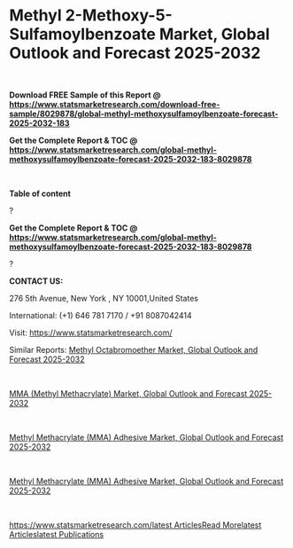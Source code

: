 <h1>Methyl 2-Methoxy-5-Sulfamoylbenzoate Market, Global Outlook and Forecast 2025-2032</h1><br/><p><strong>Download FREE Sample of this Report @ <a href="https://www.statsmarketresearch.com/download-free-sample/8029878/global-methyl-methoxysulfamoylbenzoate-forecast-2025-2032-183">https://www.statsmarketresearch.com/download-free-sample/8029878/global-methyl-methoxysulfamoylbenzoate-forecast-2025-2032-183</a></strong></p>
 
 
 
 <div><b>Get the Complete Report & TOC @ <a href="https://www.statsmarketresearch.com/global-methyl-methoxysulfamoylbenzoate-forecast-2025-2032-183-8029878">https://www.statsmarketresearch.com/global-methyl-methoxysulfamoylbenzoate-forecast-2025-2032-183-8029878</a></b></div>
 
 
 
 <p><br />
 
 <b>Table of content</b></p>
 
 
 
 <p>? </p>
 
 
 
 <div><b>Get the Complete Report & TOC @ <a href="https://www.statsmarketresearch.com/global-methyl-methoxysulfamoylbenzoate-forecast-2025-2032-183-8029878">https://www.statsmarketresearch.com/global-methyl-methoxysulfamoylbenzoate-forecast-2025-2032-183-8029878</a></b></div>
 
 
 
 <p>? </p>
 
 
 
 <p><b>CONTACT US:</b><br />
 
 276 5th Avenue, New York , NY 10001,United States<br />
 
 International: (+1) 646 781 7170 / +91 8087042414<br />
 
 Visit: <a href="https://www.statsmarketresearch.com/">https://www.statsmarketresearch.com/</a><br />
 
 Similar Reports: <a href="https://www.statsmarketresearch.com/global-methyl-methoxysulfamoylbenzoate-forecast-2025-2032-183-8029878">Methyl Octabromoether Market, Global Outlook and Forecast 2025-2032</a><br />
 
 <br />
 
 <a href="https://www.statsmarketresearch.com/global-methyl-methoxysulfamoylbenzoate-forecast-2025-2032-183-8029878">MMA (Methyl Methacrylate) Market, Global Outlook and Forecast 2025-2032</a><br />
 
 <br />
 
 <a href="https://www.statsmarketresearch.com/global-methyl-methoxysulfamoylbenzoate-forecast-2025-2032-183-8029878">Methyl Methacrylate (MMA) Adhesive Market, Global Outlook and Forecast 2025-2032</a><br />
 
 <br />
 
 <a href="https://www.statsmarketresearch.com/global-methyl-methoxysulfamoylbenzoate-forecast-2025-2032-183-8029878">Methyl Methacrylate (MMA) Adhesive Market, Global Outlook and Forecast 2025-2032</a><br />
 
 <br />
 
 <a href="https://gyeongbokgung.com">https://www.statsmarketresearch.com/</a><a href="https://hallyeomaritime.com">latest Articles</a><a href="https://jingwansa.com">Read More</a><a href="https://nguoiviet.jp/">latest Articles</a><a href="https://www.intelmarketresearch.com/">latest Publications</a></p>
